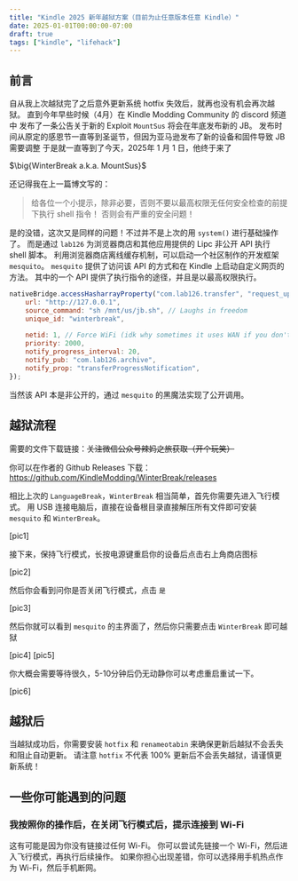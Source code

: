 ```yaml
---
title: "Kindle 2025 新年越狱方案（目前为止任意版本任意 Kindle）"
date: 2025-01-01T00:00:00-07:00
draft: true
tags: ["kindle", "lifehack"]
---
```


## 前言

自从我上次越狱完了之后意外更新系统 hotfix 失效后，就再也没有机会再次越狱。
直到今年早些时候（4月）在 Kindle Modding Community 的 discord 频道中
发布了一条公告关于新的 Exploit `MountSus` 将会在年底发布新的 JB。
发布时间从原定的感恩节一直等到圣诞节，但因为亚马逊发布了新的设备和固件导致 JB 需要调整
于是就一直等到了今天，2025年 1 月 1 日，他终于来了

$\big{WinterBreak a.k.a. MountSus}$

还记得我在上一篇博文写的：
> 给各位一个小提示，除非必要，否则不要以最高权限无任何安全检查的前提下执行 shell 指令！
> 否则会有严重的安全问题！

是的没错，这次又是同样的问题！不过并不是上次的用 `system()` 进行基础操作了。
而是通过 `lab126` 为浏览器商店和其他应用提供的 Lipc 非公开 API 执行 shell 脚本。
利用浏览器商店离线缓存机制，可以启动一个社区制作的开发框架 `mesquito`。
`mesquito` 提供了访问该 API 的方式和在 Kindle 上启动自定义网页的方法。
其中的一个 API 提供了执行指令的途径，并且是以最高权限执行。

```javascript
nativeBridge.accessHasharrayProperty("com.lab126.transfer", "request_upload", {
    url: "http://127.0.0.1",
    source_command: "sh /mnt/us/jb.sh", // Laughs in freedom
    unique_id: "winterbreak",
    
    netid: 1, // Force WiFi (idk why sometimes it uses WAN if you don't set this and fails???) (I don't even know if this is the right key I sure HOPE it is)
    priority: 2000,
    notify_progress_interval: 20,
    notify_pub: "com.lab126.archive",
    notify_prop: "transferProgressNotification",
});
```

当然该 API 本是非公开的，通过 `mesquito` 的黑魔法实现了公开调用。

## 越狱流程

需要的文件下载链接：~~关注微信公众号辣妈之旅获取（开个玩笑）~~ 

你可以在作者的 Github Releases 下载：https://github.com/KindleModding/WinterBreak/releases

相比上次的 `LanguageBreak`，`WinterBreak` 相当简单，首先你需要先进入飞行模式。
用 USB 连接电脑后，直接在设备根目录直接解压所有文件即可安装 `mesquito` 和 `WinterBreak`。

[pic1]

接下来，保持飞行模式，长按电源键重启你的设备后点击右上角商店图标

[pic2]

然后你会看到问你是否关闭飞行模式，点击 `是`

[pic3]

然后你就可以看到 `mesquito` 的主界面了，然后你只需要点击 `WinterBreak` 即可越狱

[pic4]
[pic5]

你大概会需要等待很久，5-10分钟后仍无动静你可以考虑重启重试一下。

[pic6]

## 越狱后

当越狱成功后，你需要安装 `hotfix` 和 `renameotabin` 来确保更新后越狱不会丢失和阻止自动更新。
请注意 `hotfix` 不代表 100% 更新后不会丢失越狱，请谨慎更新系统！

## 一些你可能遇到的问题

### 我按照你的操作后，在关闭飞行模式后，提示连接到 Wi-Fi

这有可能是因为你没有链接过任何 Wi-Fi。
你可以尝试先链接一个 Wi-Fi，然后进入飞行模式，再执行后续操作。
如果你担心出现差错，你可以选择用手机热点作为 Wi-Fi，然后手机断网。
